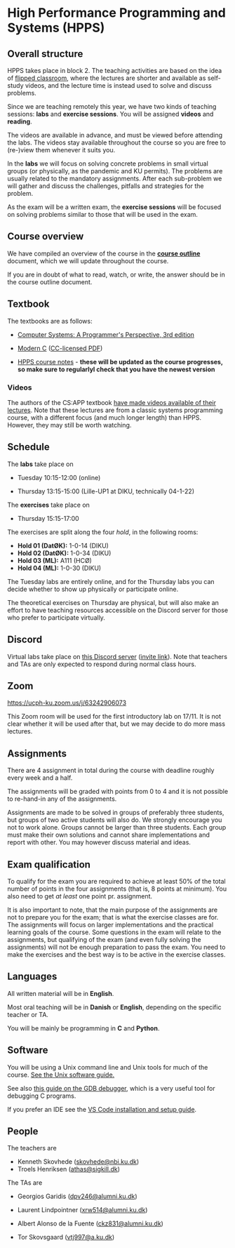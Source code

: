 # High Performance Programming and Systems (HPPS)

## Overall structure

HPPS takes place in block 2.  The teaching activities are based on the
idea of [flipped
classroom](https://en.wikipedia.org/wiki/Flipped_classroom), where
the lectures are shorter and available as self-study videos, and 
the lecture time is instead used to solve and discuss problems.

Since we are teaching remotely this year, we have two kinds of
teaching sessions: **labs** and **exercise sessions**.  You will be
assigned **videos** and **reading**.

The videos are available in advance, and must be viewed before
attending the labs. The videos stay available throughout the course
so you are free to (re-)view them whenever it suits you.

In the **labs** we will focus on solving concrete problems in small
virtual groups (or physically, as the pandemic and KU permits). The
problems are usually related to the mandatory assignments. After each
sub-problem we will gather and discuss the challenges, pitfalls and
strategies for the problem.

As the exam will be a written exam, the **exercise sessions** will be
focused on solving problems similar to those that will be used in the
exam.

## Course overview

We have compiled an overview of the course in the 
[**course outline**](https://github.com/diku-dk/hpps-e2020-pub/raw/master/course_outline_student.pdf)
document, which we will update throughout the course.

If you are in doubt of what to read, watch, or write, the answer
should be in the course outline document.

## Textbook

The textbooks are as follows:

* [Computer Systems: A Programmer's Perspective, 3rd edition](https://csapp.cs.cmu.edu/)

* [Modern C](https://modernc.gforge.inria.fr/) ([CC-licensed PDF](https://gforge.inria.fr/frs/download.php/latestfile/5298/ModernC.pdf))

* [HPPS course notes](notes.pdf) - **these will be updated as the
  course progresses, so make sure to regularlyl check that you have
  the newest version**

### Videos

The authors of the CS:APP textbook [have made videos available of their
lectures](https://www.youtube.com/playlist?list=PLmBgoRqEQCWy58EIwLSWwMPfkwLOLRM5R).
Note that these lectures are from a classic systems programming
course, with a different focus (and much longer length) than HPPS.
However, they may still be worth watching.

## Schedule

The **labs** take place on

* Tuesday 10:15-12:00 (online)

* Thursday 13:15-15:00 (Lille-UP1 at DIKU, technically 04-1-22)

The **exercises** take place on

* Thursday 15:15-17:00

The exercises are split along the four *hold*, in the following rooms:

* **Hold 01 (DatØK):** 1-0-14 (DIKU)
* **Hold 02 (DatØK):** 1-0-34 (DIKU)
* **Hold 03 (ML):** A111 (HCØ)
* **Hold 04 (ML):** 1-0-30 (DIKU)

The Tuesday labs are entirely online, and for the Thursday labs you
can decide whether to show up physically or participate online.

The theoretical exercises on Thursday are physical, but will also make
an effort to have teaching resources accessible on the Discord server
for those who prefer to participate virtually.

## Discord

Virtual labs take place on [this Discord
server](https://discord.com/channels/768764206383366185/) ([invite
link](https://discord.gg/KdXMA3v)).  Note that teachers and TAs are
only expected to respond during normal class hours.

## Zoom

https://ucph-ku.zoom.us/j/63242906073

This Zoom room will be used for the first introductory lab on 17/11.
It is not clear whether it will be used after that, but we may decide
to do more mass lectures.

## Assignments

There are 4 assignment in total during the course with deadline
roughly every week and a half.

The assignments will be graded with points from 0 to 4 and it is not
possible to re-hand-in any of the assignments.

Assignments are made to be solved in groups of preferably three
students, but groups of two active students will also do. We strongly
encourage you not to work alone. Groups cannot be larger than three
students. Each group must make their own solutions and cannot share
implementations and report with other. You may however discuss
material and ideas.

## Exam qualification

To qualify for the exam you are required to achieve at least 50% of
the total number of points in the four assignments (that is, 8 points
at minimum). You also need to get *at least* one point pr. assignment.

It is also important to note, that the main purpose of the assignments
are not to prepare you for the exam; that is what the exercise classes
are for. The assignments will focus on larger implementations and the
practical learning goals of the course. Some questions in the exam
will relate to the assignments, but qualifying of the exam (and even
fully solving the assignments) will not be enough preparation to pass
the exam. You need to make the exercises and the best way is to be
active in the exercise classes.

## Languages

All written material will be in **English**.

Most oral teaching will be in **Danish** or **English**, depending on
the specific teacher or TA.

You will be mainly be programming in **C** and **Python**.

## Software

You will be using a Unix command line and Unix tools for much of the
course.  [See the Unix software guide.](unix.md)

See also [this guide on the GDB
debugger](http://beej.us/guide/bggdb/), which is a very useful tool
for debugging C programs.

If you prefer an IDE see the [VS Code installation and setup guide](VSCode.md).

## People

The teachers are

* Kenneth Skovhede (<skovhede@nbi.ku.dk>)
* Troels Henriksen (<athas@sigkill.dk>)

The TAs are

* Georgios Garidis (<dpv246@alumni.ku.dk>)

* Laurent Lindpointner (<xrw514@alumni.ku.dk>)

* Albert Alonso de la Fuente (<ckz831@alumni.ku.dk>)

* Tor Skovsgaard (<vtj997@a.ku.dk>)
